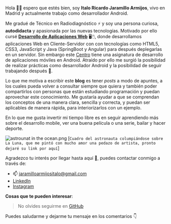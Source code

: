Hola 🙋‍♂️ espero que estés bien, soy **Italo Ricardo Jaramillo Armijos**, vivo en Madrid y actualmente trabajo como desarrollador Android. <br />

Me gradué de Técnico en Radiodiagnóstico ⚡ y soy una persona curiosa, **autodidacta** y apasionada por las nuevas tecnologías. Motivado por ello cursé **[Desarrollo de Aplicaciones Web](https://www.centronelson.org/)** 🖥🖱, donde desarrollamos aplicaciones Web en Cliente-Servidor con con tecnologías como HTML5, CSS3, JavaScript y Java (SpringBoot y Angular) para después deplegarlas en un servidor. Sin embargo este [Centro](https://www.centronelson.org/) tiene una asignatura de desarrollo de aplicaciones móviles en Android. Atraído por ello me surgió la posibilidad de realizar prácticas como desarrollador Android y la posibilidad de seguir trabajando después 📲. <br />

Lo que me motiva a escribir este **blog** es tener *posts* a modo de apuntes, a los cuales 
pueda volver a consultar siempre que quiera y también poder compartirlos con personas
que están estudiando programación y puedan aprovechar este conocimiento. Me gustaría ayudar a que se comprendan los conceptos de una manera clara, sencilla y correcta, y puedan ser aplicables de manera rápida, para interiorizarlos con un ejemplo. <br />

En lo que me gusta invertir mi tiempo libre es en seguir aprendiendo más sobre el desarrollo mobile, ver una buena película o una serie, bailar y hacer deporte. 

![astrounat in the ocean.png](https://cdn.hashnode.com/res/hashnode/image/upload/v1632591119768/HzgezMZVd.png) [`Cuadro del astronauta columpiándose sobre La Luna, que me pintó con mucho amor una pedazo de artista, pronto dejaré su link por aquí`] 

Agradezco tu interés por llegar hasta aquí 🤗, puedes contactar conmigo a través de: <br/>
- 📫 jaramilloarmijositalo@gmail.com
- [LinkedIn](https://www.linkedin.com/in/italo-ricardo-jaramillo-armijos-3b0b68202) 
- [Instagram](https://www.instagram.com/italo.jar/)

**Cosas que te pueden interesar**: 
>  No olvides seguirme en [GitHub](https://github.com/italojar)

Puedes saludarme y dejarme tu mensaje en los comentarios 👇

<!--
**italojar/italojar** is a ✨ _special_ ✨ repository because its `README.md` (this file) appears on your GitHub profile.

Here are some ideas to get you started:

- 🔭 I’m currently working on ...
- 🌱 I’m currently learning ...
- 👯 I’m looking to collaborate on ...
- 🤔 I’m looking for help with ...
- 💬 Ask me about ...
- 📫 How to reach me: ...
- 😄 Pronouns: ...
- ⚡ Fun fact: ...
-->
